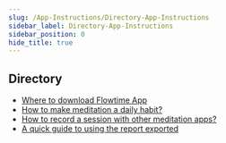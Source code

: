```yaml
---
slug: /App-Instructions/Directory-App-Instructions
sidebar_label: Directory-App-Instructions
sidebar_position: 0
hide_title: true
---
```


## Directory
* [Where to download Flowtime App](/App-Instructions/Where-to-download-Flowtime-App) 
* [How to make meditation a daily habit?](/App-Instructions/How-to-make-meditation-a-daily-habit)
* [How to record a session with other meditation apps?](/App-Instructions/How-to-record-a-session-with-other-meditation-apps)
* [A quick guide to using the report exported](/App-Instructions/A-quick-guide-to-using-the-report-exported)